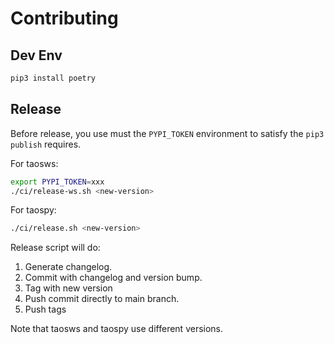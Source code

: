 # Contributing

## Dev Env

```bash
pip3 install poetry
```

## Release

Before release, you use must the `PYPI_TOKEN` environment to satisfy the `pip3 publish` requires.

For taosws:

```bash
export PYPI_TOKEN=xxx
./ci/release-ws.sh <new-version>
```

For taospy:

```bash
./ci/release.sh <new-version>
```

Release script will do:

1. Generate changelog.
2. Commit with changelog and version bump.
3. Tag with new version
4. Push commit directly to main branch.
5. Push tags

Note that taosws and taospy use different versions.
